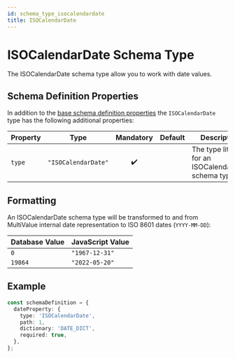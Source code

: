 ```yaml
---
id: schema_type_isocalendardate
title: ISOCalendarDate
---
```


# ISOCalendarDate Schema Type

The ISOCalendarDate schema type allow you to work with date values.

## Schema Definition Properties

In addition to the [base schema definition properties](../schema_basics#properties-common-to-all-schema-definitions) the `ISOCalendarDate` type has the following additional properties:

| Property | Type                |     Mandatory      | Default | Description                                         |
| -------- | ------------------- | :----------------: | ------- | --------------------------------------------------- |
| `type`   | `"ISOCalendarDate"` | :heavy_check_mark: |         | The type literal for an ISOCalendarDate schema type |

## Formatting

An ISOCalendarDate schema type will be transformed to and from MultiValue internal date representation to ISO 8601 dates (`YYYY-MM-DD`):

| Database Value | JavaScript Value |
| -------------- | ---------------- |
| `0`            | `"1967-12-31"`   |
| `19864`        | `"2022-05-20"`   |

## Example

```ts
const schemaDefinition = {
  dateProperty: {
    type: 'ISOCalendarDate',
    path: 1,
    dictionary: 'DATE_DICT',
    required: true,
  },
};
```
